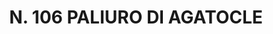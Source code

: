 ---
title: "N. 106 PALIURO DI AGATOCLE"
plant-name: "N. 106"
plant-number: "106"
plant-xml: "/assets/xml/plant106.xml"
plant-title: "N. 106 PALIURO DI AGATOCLE"
plant-taxon-link: ""
plant-taxon-link: ""
layout: single-xml
---